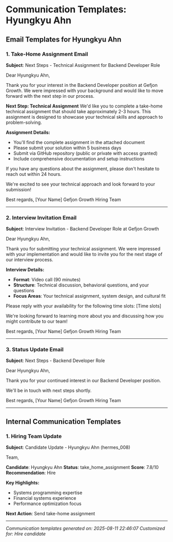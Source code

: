 # Communication Templates: Hyungkyu Ahn

## Email Templates for Hyungkyu Ahn

### 1. Take-Home Assignment Email
**Subject**: Next Steps - Technical Assignment for Backend Developer Role

Dear Hyungkyu Ahn,

Thank you for your interest in the Backend Developer position at Gefjon Growth. We were impressed with your background and would like to move forward with the next step in our process.

**Next Step: Technical Assignment**
We'd like you to complete a take-home technical assignment that should take approximately 2-3 hours. This assignment is designed to showcase your technical skills and approach to problem-solving.

**Assignment Details:**
- You'll find the complete assignment in the attached document
- Please submit your solution within 5 business days
- Submit via GitHub repository (public or private with access granted)
- Include comprehensive documentation and setup instructions

If you have any questions about the assignment, please don't hesitate to reach out within 24 hours.

We're excited to see your technical approach and look forward to your submission!

Best regards,
[Your Name]
Gefjon Growth Hiring Team

---

### 2. Interview Invitation Email
**Subject**: Interview Invitation - Backend Developer Role at Gefjon Growth

Dear Hyungkyu Ahn,

Thank you for submitting your technical assignment. We were impressed with your implementation and would like to invite you for the next stage of our interview process.

**Interview Details:**
- **Format**: Video call (90 minutes)
- **Structure**: Technical discussion, behavioral questions, and your questions
- **Focus Areas**: Your technical assignment, system design, and cultural fit

Please reply with your availability for the following time slots:
[Time slots]

We're looking forward to learning more about you and discussing how you might contribute to our team!

Best regards,
[Your Name]
Gefjon Growth Hiring Team

---

### 3. Status Update Email

**Subject**: Next Steps - Backend Developer Role

Dear Hyungkyu Ahn,

Thank you for your continued interest in our Backend Developer position.

We'll be in touch with next steps shortly.

Best regards,
[Your Name]
Gefjon Growth Hiring Team

---

## Internal Communication Templates

### 1. Hiring Team Update
**Subject**: Candidate Update - Hyungkyu Ahn (hermes_008)

Team,

**Candidate**: Hyungkyu Ahn
**Status**: take_home_assignment
**Score**: 7.8/10
**Recommendation**: Hire

**Key Highlights:**
- Systems programming expertise
- Financial systems experience
- Performance optimization focus

**Next Action**: Send take-home assignment

---

*Communication templates generated on: 2025-08-11 22:46:07*
*Customized for: Hire candidate*
